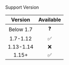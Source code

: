 Support Version

|  Version  | Available |
|:---------:| :----: |
| Below 1.7 | ❓ |
| 1.7-1.12  | ✅ |
| 1.13-1.14 | ❌ |
|   1.15+   | ✅ |